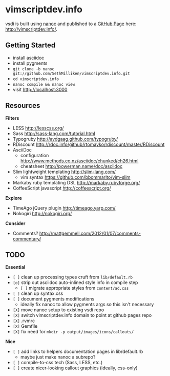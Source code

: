 vimscriptdev.info
================================================================================

vsdi is built using [nanoc](http://nanoc.stoneship.org/) and published to a
[GitHub Page](http://pages.github.com/) here: <http://vimscriptdev.info/>.


Getting Started
--------------------------------------------------------------------------------

* install asciidoc
* install pygments
* `git clone -b nanoc git://github.com/SethMilliken/vimscriptdev.info.git`
* `cd vimscriptdev.info`
* `nanoc compile && nanoc view`
* visit <http://localhost:3000>


Resources
--------------------------------------------------------------------------------

__Filters__

* LESS <http://lesscss.org/>
* Sass <http://sass-lang.com/tutorial.html>
* Typogruby <http://avdgaag.github.com/typogruby/>
* RDiscount <http://rdoc.info/github/rtomayko/rdiscount/master/RDiscount>
* AsciiDoc
  * configuration <http://www.methods.co.nz/asciidoc/chunked/ch26.html>
  * cheatsheet <http://powerman.name/doc/asciidoc>
* Slim lightweight templating <http://slim-lang.com/>
  * vim syntax <https://github.com/bbommarito/vim-slim>
* Markaby ruby templating DSL <http://markaby.rubyforge.org/>
* CoffeeScript javascript <http://coffeescript.org/>

__Explore__

* TimeAgo jQuery plugin  <http://timeago.yarp.com/>
* Nokogiri <http://nokogiri.org/>

__Consider__

* Comments? http://mattgemmell.com/2012/01/07/comments-commentary/


TODO
--------------------------------------------------------------------------------

__Essential__

* `[ ]` clean up processing types cruft from `lib/default.rb`
* `[o]` strip out asciidoc auto-inlined style info in compile step
  * `[ ]` migrate appropriate styles from `content/ad.css`
* `[ ]` clean up syntax.css
* `[ ]` document pygments modifications
  * ideally fix nanoc to allow pygments args so this isn't necessary
* `[X]` move nanoc setup to existing vsdi repo
* `[X]` switch vimscriptdev.info domain to point at github pages repo
* `[X]` .rvmrc
* `[X]` Gemfile
* `[X]` fix need for `mkdir -p output/images/icons/callouts/`

__Nice__

* `[ ]` add links to helpers documentation pages in lib/default.rb
  * maybe just make nanoc a subrepo?
* `[ ]` compile-to-css tech (Sass, LESS, etc.)
* `[ ]` create nicer-looking callout graphics (ideally, css-only)
